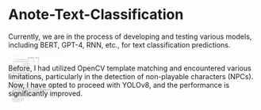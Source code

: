 # Anote-Text-Classification

Currently, we are in the process of developing and testing various models, including BERT, GPT-4, RNN, etc., for text classification predictions.


<div style="position: relative; display: flex; align-items: flex-start;">
    <!-- Image on the left -->
    <div style="width: 50%;">
            <img src="https://github.com/Whiteii/Anote-Text-Classification/blob/main/FineLabel/Capture.JPG" alt="GIF" style="width: 50%;">
        </a>
    </div>
    <!-- Text on the right -->
    <div style="width: 50%; padding-left: 20px;">
        <p style="position: absolute; bottom: 0; left: 0;">
            Before, I had utilized OpenCV template matching and encountered various limitations, particularly in the detection of non-playable characters (NPCs). Now, I have opted to proceed with YOLOv8, and the performance is significantly improved.
        </p>
    </div>
</div>


